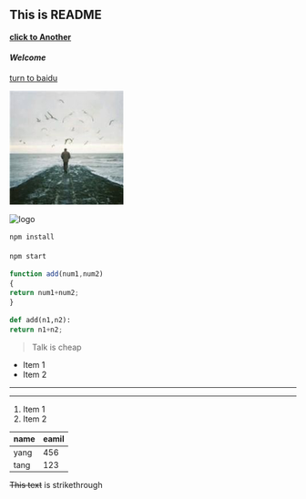 ## This is README

[__click to Another__](https://github.com/jonathonyoung2020/English/edit/main/directory/Another.md)

#### *Welcome*

[turn to baidu](https://www.baidu.com "百度")

![logo](3.jpg)

![logo](https://i0.hdslb.com/bfs/archive/01802fbd309f205588968cb5c2a01a7805685cce.jpg@203w_127h_1e_1c.webp)

```bash
npm install

npm start
```

```javascript
function add(num1,num2)
{
return num1+num2;
}
```

```python
def add(n1,n2):
return n1+n2;
```
> Talk is cheap

* Item 1
* Item 2

---
___

1. Item 1
2. Item 2

| name | eamil |
| ---- | ----- |
| yang | 456   |
| tang | 123   |

~~This text~~ is strikethrough






